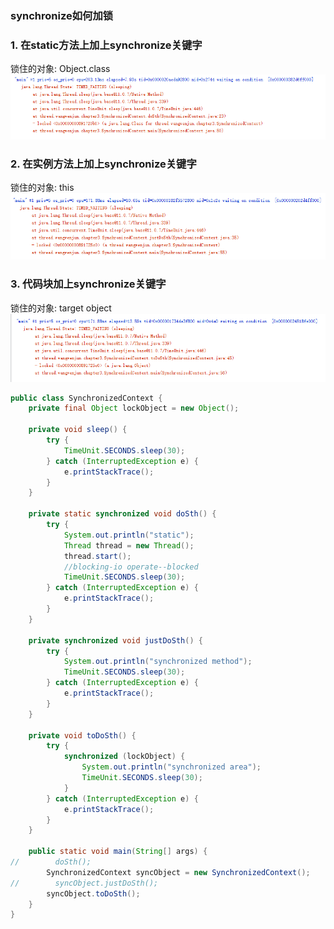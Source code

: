 ### synchronize如何加锁
### 1. 在static方法上加上synchronize关键字
锁住的对象: Object.class
![static方法mutex](assets/markdown-img-paste-20200824103540731.png)
### 2. 在实例方法上加上synchronize关键字
锁住的对象: this
![实例方法mutex](assets/markdown-img-paste-2020082410453316.png)
### 3. 代码块加上synchronize关键字
锁住的对象: target object
![lock object代码块mutex](assets/markdown-img-paste-20200824104701333.png)

``` java
public class SynchronizedContext {
    private final Object lockObject = new Object();

    private void sleep() {
        try {
            TimeUnit.SECONDS.sleep(30);
        } catch (InterruptedException e) {
            e.printStackTrace();
        }
    }

    private static synchronized void doSth() {
        try {
            System.out.println("static");
            Thread thread = new Thread();
            thread.start();
            //blocking-io operate--blocked
            TimeUnit.SECONDS.sleep(30);
        } catch (InterruptedException e) {
            e.printStackTrace();
        }
    }

    private synchronized void justDoSth() {
        try {
            System.out.println("synchronized method");
            TimeUnit.SECONDS.sleep(30);
        } catch (InterruptedException e) {
            e.printStackTrace();
        }
    }

    private void toDoSth() {
        try {
            synchronized (lockObject) {
                System.out.println("synchronized area");
                TimeUnit.SECONDS.sleep(30);
            }
        } catch (InterruptedException e) {
            e.printStackTrace();
        }
    }

    public static void main(String[] args) {
//        doSth();
        SynchronizedContext syncObject = new SynchronizedContext();
//        syncObject.justDoSth();
        syncObject.toDoSth();
    }
}
```
